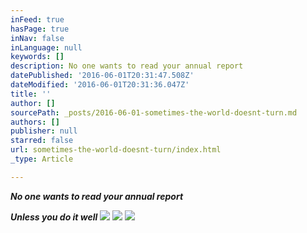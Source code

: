 ```yaml
---
inFeed: true
hasPage: true
inNav: false
inLanguage: null
keywords: []
description: No one wants to read your annual report
datePublished: '2016-06-01T20:31:47.508Z'
dateModified: '2016-06-01T20:31:36.047Z'
title: ''
author: []
sourcePath: _posts/2016-06-01-sometimes-the-world-doesnt-turn.md
authors: []
publisher: null
starred: false
url: sometimes-the-world-doesnt-turn/index.html
_type: Article

---
```

**_No one wants to read your annual report_**

_**Unless you do it well**_
![](https://the-grid-user-content.s3-us-west-2.amazonaws.com/11b4a9a1-5bf5-4d90-ac05-07550059401d.jpg)
![](https://the-grid-user-content.s3-us-west-2.amazonaws.com/52c72f7d-1c81-48dc-9716-fbbd80ed86a7.jpg)
![](https://the-grid-user-content.s3-us-west-2.amazonaws.com/1628c25a-c5a3-4165-a0ef-d4992495b46d.jpg)